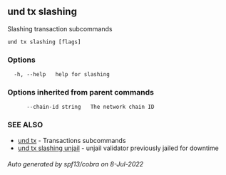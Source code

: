 ## und tx slashing

Slashing transaction subcommands

```
und tx slashing [flags]
```

### Options

```
  -h, --help   help for slashing
```

### Options inherited from parent commands

```
      --chain-id string   The network chain ID
```

### SEE ALSO

* [und tx](und_tx.md)	 - Transactions subcommands
* [und tx slashing unjail](und_tx_slashing_unjail.md)	 - unjail validator previously jailed for downtime

###### Auto generated by spf13/cobra on 8-Jul-2022
